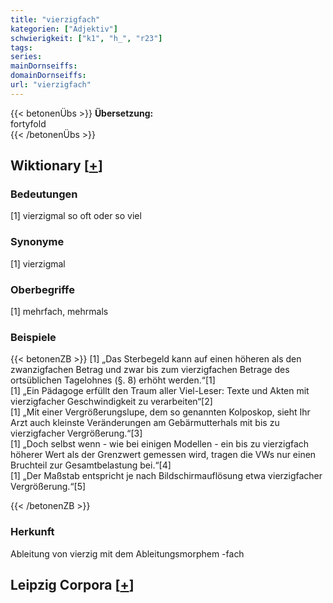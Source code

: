 ```yaml
---
title: "vierzigfach"
kategorien: ["Adjektiv"]
schwierigkeit: ["k1", "h_", "r23"]
tags:
series:
mainDornseiffs:
domainDornseiffs:
url: "vierzigfach"
---
```


{{< betonenÜbs >}}
**Übersetzung:**  
fortyfold  
{{< /betonenÜbs >}}

## Wiktionary [[+](https://de.wiktionary.org/wiki/vierzigfach)]

### Bedeutungen
[1] vierzigmal so oft oder so viel  

### Synonyme
[1] vierzigmal  

### Oberbegriffe
[1] mehrfach, mehrmals  

### Beispiele
{{< betonenZB >}}
[1] „Das Sterbegeld kann auf einen höheren als den zwanzigfachen Betrag und zwar bis zum vierzigfachen Betrage des ortsüblichen Tagelohnes (§. 8) erhöht werden.“[1]  
[1] „Ein Pädagoge erfüllt den Traum aller Viel-Leser: Texte und Akten mit vierzigfacher Geschwindigkeit zu verarbeiten“[2]  
[1] „Mit einer Vergrößerungslupe, dem so genannten Kolposkop, sieht Ihr Arzt auch kleinste Veränderungen am Gebärmutterhals mit bis zu vierzigfacher Vergrößerung.“[3]  
[1] „Doch selbst wenn - wie bei einigen Modellen - ein bis zu vierzigfach höherer Wert als der Grenzwert gemessen wird, tragen die VWs nur einen Bruchteil zur Gesamtbelastung bei.“[4]  
[1] „Der Maßstab entspricht je nach Bildschirmauflösung etwa vierzigfacher Vergrößerung.“[5]  

{{< /betonenZB >}}
### Herkunft
Ableitung von vierzig mit dem Ableitungsmorphem -fach  


## Leipzig Corpora [[+](https://corpora.uni-leipzig.de/en/res?word=vierzigfach&corpusId=deu_newscrawl-public_2018)]

